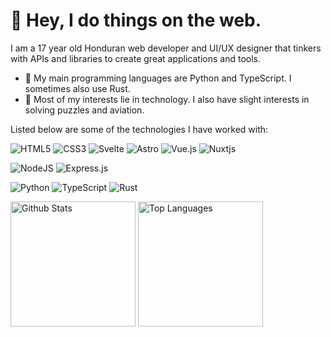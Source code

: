 # 🏓 Hey, I do things on the web.

I am a 17 year old Honduran web developer and UI/UX designer that tinkers with APIs and libraries to create great applications and tools.

- 🐛 My main programming languages are Python and TypeScript. I sometimes also use Rust.
- 🌱 Most of my interests lie in technology. I also have slight interests in solving puzzles and aviation.

Listed below are some of the technologies I have worked with:

![HTML5](https://img.shields.io/badge/html5-%23E34F26.svg?style=for-the-badge&logo=html5&logoColor=white)
![CSS3](https://img.shields.io/badge/css3-%231572B6.svg?style=for-the-badge&logo=css3&logoColor=white)
![Svelte](https://img.shields.io/badge/svelte-%23f1413d.svg?style=for-the-badge&logo=svelte&logoColor=white)
![Astro](https://img.shields.io/badge/astro-%232C2052.svg?style=for-the-badge&logo=astro&logoColor=white)
![Vue.js](https://img.shields.io/badge/vuejs-%2335495e.svg?style=for-the-badge&logo=vuedotjs&logoColor=%234FC08D)
![Nuxtjs](https://img.shields.io/badge/Nuxt-002E3B?style=for-the-badge&logo=nuxtdotjs&logoColor=#00DC82)

![NodeJS](https://img.shields.io/badge/node.js-6DA55F?style=for-the-badge&logo=node.js&logoColor=white)
![Express.js](https://img.shields.io/badge/express.js-%23404d59.svg?style=for-the-badge&logo=express&logoColor=%2361DAFB)

![Python](https://img.shields.io/badge/python-3670A0?style=for-the-badge&logo=python&logoColor=ffdd54)
![TypeScript](https://img.shields.io/badge/typescript-%23007ACC.svg?style=for-the-badge&logo=typescript&logoColor=white)
![Rust](https://img.shields.io/badge/rust-%23000000.svg?style=for-the-badge&logo=rust&logoColor=white)

<div>
  <img align="center" src="https://github-readme-stats.vercel.app/api?username=aescarias&show_icons=true&theme=monokai&hide_border=true" alt="Github Stats" height="200" />
  <img align="center" src="https://github-readme-stats.vercel.app/api/top-langs/?username=aescarias&layout=compact&theme=monokai&hide_border=true" alt="Top Languages" height="200" />
</div>
